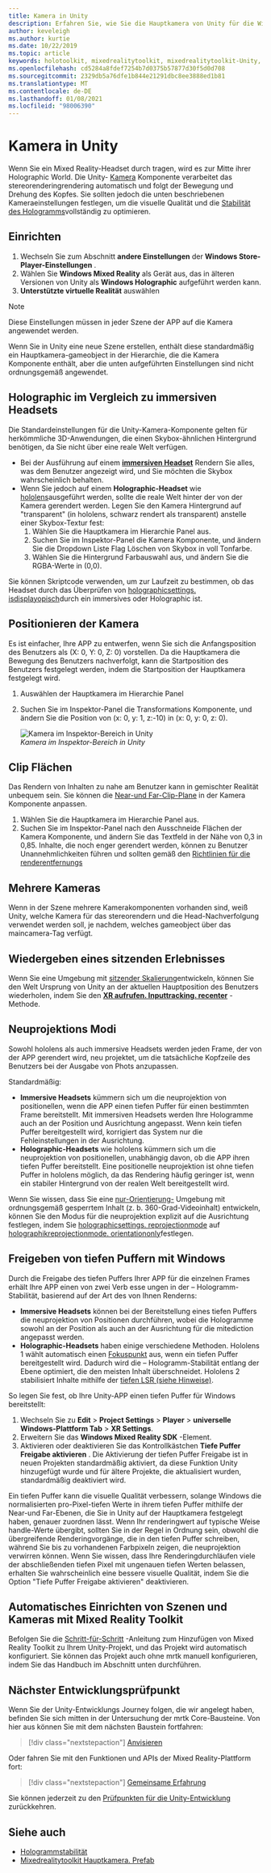 ```yaml
---
title: Kamera in Unity
description: Erfahren Sie, wie Sie die Hauptkamera von Unity für die Windows Mixed Reality-Entwicklung einrichten und verwenden, um Holographic Rendering durchzuführen.
author: keveleigh
ms.author: kurtie
ms.date: 10/22/2019
ms.topic: article
keywords: holotoolkit, mixedrealitytoolkit, mixedrealitytoolkit-Unity, Holographic-Rendering, Holographic, immersive, Fokuspunkt, tiefen Puffer, nur Ausrichtung, Positional, nicht transparent, transparent, Clip, Mixed Reality-Headset, Windows Mixed Reality-Headset, Virtual Reality-Headset
ms.openlocfilehash: cd5284a8fdef7254b7d0375b57877d30f5d0d708
ms.sourcegitcommit: 2329db5a76dfe1b844e21291dbc8ee3888ed1b81
ms.translationtype: MT
ms.contentlocale: de-DE
ms.lasthandoff: 01/08/2021
ms.locfileid: "98006390"
---
```

# <a name="camera-in-unity"></a>Kamera in Unity

Wenn Sie ein Mixed Reality-Headset durch tragen, wird es zur Mitte ihrer Holographic World. Die Unity- [Kamera](https://docs.unity3d.com/Manual/class-Camera.html) Komponente verarbeitet das stereorenderingrendering automatisch und folgt der Bewegung und Drehung des Kopfes. Sie sollten jedoch die unten beschriebenen Kameraeinstellungen festlegen, um die visuelle Qualität und die [Stabilität des Hologramms](../platform-capabilities-and-apis/hologram-stability.md)vollständig zu optimieren.

## <a name="setup"></a>Einrichten

1. Wechseln Sie zum Abschnitt **andere Einstellungen** der **Windows Store-Player-Einstellungen** .
2. Wählen Sie **Windows Mixed Reality** als Gerät aus, das in älteren Versionen von Unity als **Windows Holographic** aufgeführt werden kann.
3. **Unterstützte virtuelle Realität** auswählen

>[!NOTE]
>Diese Einstellungen müssen in jeder Szene der APP auf die Kamera angewendet werden.
>
>Wenn Sie in Unity eine neue Szene erstellen, enthält diese standardmäßig ein Hauptkamera-gameobject in der Hierarchie, die die Kamera Komponente enthält, aber die unten aufgeführten Einstellungen sind nicht ordnungsgemäß angewendet.

## <a name="holographic-vs-immersive-headsets"></a>Holographic im Vergleich zu immersiven Headsets

Die Standardeinstellungen für die Unity-Kamera-Komponente gelten für herkömmliche 3D-Anwendungen, die einen Skybox-ähnlichen Hintergrund benötigen, da Sie nicht über eine reale Welt verfügen.

* Bei der Ausführung auf einem **[immersiven Headset](../../discover/immersive-headset-hardware-details.md)** Rendern Sie alles, was dem Benutzer angezeigt wird, und Sie möchten die Skybox wahrscheinlich behalten.
* Wenn Sie jedoch auf einem **Holographic-Headset** wie [hololens](../../hololens-hardware-details.md)ausgeführt werden, sollte die reale Welt hinter der von der Kamera gerendert werden. Legen Sie den Kamera Hintergrund auf "transparent" (in hololens, schwarz rendert als transparent) anstelle einer Skybox-Textur fest:
    1. Wählen Sie die Hauptkamera im Hierarchie Panel aus.
    2. Suchen Sie im Inspektor-Panel die Kamera Komponente, und ändern Sie die Dropdown Liste Flag Löschen von Skybox in voll Tonfarbe.
    3. Wählen Sie die Hintergrund Farbauswahl aus, und ändern Sie die RGBA-Werte in (0,0).

Sie können Skriptcode verwenden, um zur Laufzeit zu bestimmen, ob das Headset durch das Überprüfen von [holographicsettings. isdisplayopisch](https://docs.unity3d.com/ScriptReference/XR.WSA.HolographicSettings.IsDisplayOpaque.html)durch ein immersives oder Holographic ist.

## <a name="positioning-the-camera"></a>Positionieren der Kamera

Es ist einfacher, Ihre APP zu entwerfen, wenn Sie sich die Anfangsposition des Benutzers als (X: 0, Y: 0, Z: 0) vorstellen. Da die Hauptkamera die Bewegung des Benutzers nachverfolgt, kann die Startposition des Benutzers festgelegt werden, indem die Startposition der Hauptkamera festgelegt wird.

1. Auswählen der Hauptkamera im Hierarchie Panel
2. Suchen Sie im Inspektor-Panel die Transformations Komponente, und ändern Sie die Position von (x: 0, y: 1, z:-10) in (x: 0, y: 0, z: 0).

   ![Kamera im Inspektor-Bereich in Unity](images/maincamera-350px.png)  
   *Kamera im Inspektor-Bereich in Unity*

## <a name="clip-planes"></a>Clip Flächen

Das Rendern von Inhalten zu nahe am Benutzer kann in gemischter Realität unbequem sein. Sie können die [Near-und Far-Clip-Plane](../platform-capabilities-and-apis/hologram-stability.md#hologram-render-distances) in der Kamera Komponente anpassen.

1. Wählen Sie die Hauptkamera im Hierarchie Panel aus.
2. Suchen Sie im Inspektor-Panel nach den Ausschneide Flächen der Kamera Komponente, und ändern Sie das Textfeld in der Nähe von 0,3 in 0,85. Inhalte, die noch enger gerendert werden, können zu Benutzer Unannehmlichkeiten führen und sollten gemäß den [Richtlinien für die renderentfernungs](../platform-capabilities-and-apis/hologram-stability.md#hologram-render-distances)

## <a name="multiple-cameras"></a>Mehrere Kameras

Wenn in der Szene mehrere Kamerakomponenten vorhanden sind, weiß Unity, welche Kamera für das stereorendern und die Head-Nachverfolgung verwendet werden soll, je nachdem, welches gameobject über das maincamera-Tag verfügt.

## <a name="recentering-a-seated-experience"></a>Wiedergeben eines sitzenden Erlebnisses

Wenn Sie eine Umgebung mit [sitzender Skalierung](../../design/coordinate-systems.md)entwickeln, können Sie den Welt Ursprung von Unity an der aktuellen Hauptposition des Benutzers wiederholen, indem Sie den **[XR aufrufen. Inputtracking. recenter](https://docs.unity3d.com/ScriptReference/XR.InputTracking.Recenter.html)** -Methode.

## <a name="reprojection-modes"></a>Neuprojektions Modi

Sowohl hololens als auch immersive Headsets werden jeden Frame, der von der APP gerendert wird, neu projektet, um die tatsächliche Kopfzeile des Benutzers bei der Ausgabe von Phots anzupassen.

Standardmäßig:

* **Immersive Headsets** kümmern sich um die neuprojektion von positionellen, wenn die APP einen tiefen Puffer für einen bestimmten Frame bereitstellt. Mit immersiven Headsets werden Ihre Hologramme auch an der Position und Ausrichtung angepasst. Wenn kein tiefen Puffer bereitgestellt wird, korrigiert das System nur die Fehleinstellungen in der Ausrichtung.
* **Holographic-Headsets** wie hololens kümmern sich um die neuprojektion von positionellen, unabhängig davon, ob die APP ihren tiefen Puffer bereitstellt.  Eine positionelle neuprojektion ist ohne tiefen Puffer in hololens möglich, da das Rendering häufig geringer ist, wenn ein stabiler Hintergrund von der realen Welt bereitgestellt wird.

Wenn Sie wissen, dass Sie eine [nur-Orientierung-](coordinate-systems-in-unity.md#building-an-orientation-only-or-seated-scale-experience) Umgebung mit ordnungsgemäß gesperrtem Inhalt (z. b. 360-Grad-Videoinhalt) entwickeln, können Sie den Modus für die neuprojektion explizit auf die Ausrichtung festlegen, indem Sie [holographicsettings. reprojectionmode](https://docs.unity3d.com/ScriptReference/XR.WSA.HolographicSettings.ReprojectionMode.html) auf [holographikreprojectionmode. orientationonly](https://docs.unity3d.com/ScriptReference/XR.WSA.HolographicSettings.HolographicReprojectionMode.html)festlegen.

## <a name="sharing-your-depth-buffers-with-windows"></a>Freigeben von tiefen Puffern mit Windows

Durch die Freigabe des tiefen Puffers Ihrer APP für die einzelnen Frames erhält Ihre APP einen von zwei Verb esse ungen in der – Hologramm-Stabilität, basierend auf der Art des von Ihnen Renderns:

* **Immersive Headsets** können bei der Bereitstellung eines tiefen Puffers die neuprojektion von Positionen durchführen, wobei die Hologramme sowohl an der Position als auch an der Ausrichtung für die mitediction angepasst werden.
* **Holographic-Headsets** haben einige verschiedene Methoden. Hololens 1 wählt automatisch einen [Fokuspunkt](focus-point-in-unity.md) aus, wenn ein tiefen Puffer bereitgestellt wird. Dadurch wird die – Hologramm-Stabilität entlang der Ebene optimiert, die den meisten Inhalt überschneidet. Hololens 2 stabilisiert Inhalte mithilfe der [tiefen LSR (siehe Hinweise)](https://docs.microsoft.com/uwp/api/windows.graphics.holographic.holographiccamerarenderingparameters.setfocuspoint).

So legen Sie fest, ob Ihre Unity-APP einen tiefen Puffer für Windows bereitstellt:

1. Wechseln Sie zu **Edit**  >  **Project Settings**  >  **Player**  >  **universelle Windows-Plattform Tab**  >  **XR Settings**.
2. Erweitern Sie das **Windows Mixed Reality SDK** -Element.
3. Aktivieren oder deaktivieren Sie das Kontrollkästchen **Tiefe Puffer Freigabe aktivieren** .  Die Aktivierung der tiefen Puffer Freigabe ist in neuen Projekten standardmäßig aktiviert, da diese Funktion Unity hinzugefügt wurde und für ältere Projekte, die aktualisiert wurden, standardmäßig deaktiviert wird.

Ein tiefen Puffer kann die visuelle Qualität verbessern, solange Windows die normalisierten pro-Pixel-tiefen Werte in ihrem tiefen Puffer mithilfe der Near-und Far-Ebenen, die Sie in Unity auf der Hauptkamera festgelegt haben, genauer zuordnen lässt.  Wenn Ihr renderingwert auf typische Weise handle-Werte übergibt, sollten Sie in der Regel in Ordnung sein, obwohl die übergreifende Renderingvorgänge, die in den tiefen Puffer schreiben, während Sie bis zu vorhandenen Farbpixeln zeigen, die neuprojektion verwirren können.  Wenn Sie wissen, dass Ihre Renderingdurchläufen viele der abschließenden tiefen Pixel mit ungenauen tiefen Werten belassen, erhalten Sie wahrscheinlich eine bessere visuelle Qualität, indem Sie die Option "Tiefe Puffer Freigabe aktivieren" deaktivieren.

## <a name="automatic-scene-and-camera-setup-with-mixed-reality-toolkit"></a>Automatisches Einrichten von Szenen und Kameras mit Mixed Reality Toolkit 

Befolgen Sie die [Schritt-für-Schritt](https://microsoft.github.io/MixedRealityToolkit-Unity/Documentation/GettingStartedWithTheMRTK.html) -Anleitung zum Hinzufügen von Mixed Reality Toolkit zu Ihrem Unity-Projekt, und das Projekt wird automatisch konfiguriert. Sie können das Projekt auch ohne mrtk manuell konfigurieren, indem Sie das Handbuch im Abschnitt unten durchführen.

## <a name="next-development-checkpoint"></a>Nächster Entwicklungsprüfpunkt

Wenn Sie der Unity-Entwicklungs Journey folgen, die wir angelegt haben, befinden Sie sich mitten in der Untersuchung der mrtk Core-Bausteine. Von hier aus können Sie mit dem nächsten Baustein fortfahren:

> [!div class="nextstepaction"]
> [Anvisieren](gaze-in-unity.md)

Oder fahren Sie mit den Funktionen und APIs der Mixed Reality-Plattform fort:

> [!div class="nextstepaction"]
> [Gemeinsame Erfahrung](shared-experiences-in-unity.md)

Sie können jederzeit zu den [Prüfpunkten für die Unity-Entwicklung](unity-development-overview.md#2-core-building-blocks) zurückkehren.

## <a name="see-also"></a>Siehe auch

* [Hologrammstabilität](../platform-capabilities-and-apis/hologram-stability.md)
* [Mixedrealitytoolkit Hauptkamera. Prefab](https://github.com/Microsoft/MixedRealityToolkit-Unity/tree/htk_release/Assets/HoloToolkit/Input/Prefabs)
